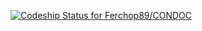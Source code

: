 

[ ![Codeship Status for Ferchop89/CONDOC](https://app.codeship.com/projects/4f6a4920-1b28-0136-a2ae-32141b39e0f8/status?branch=master)](https://app.codeship.com/projects/284435)
